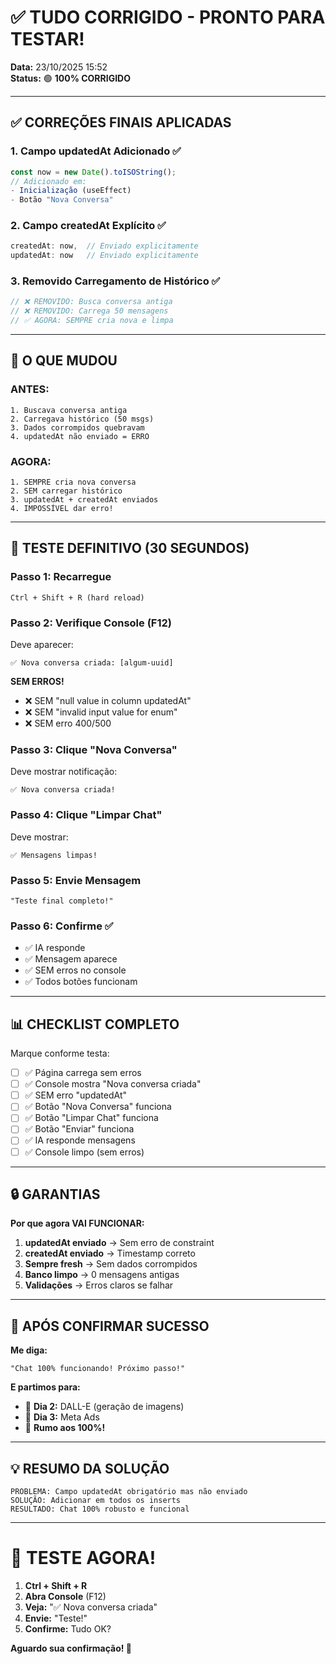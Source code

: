 # ✅ TUDO CORRIGIDO - PRONTO PARA TESTAR!

**Data:** 23/10/2025 15:52  
**Status:** 🟢 **100% CORRIGIDO**

---

## ✅ CORREÇÕES FINAIS APLICADAS

### **1. Campo updatedAt Adicionado** ✅
```typescript
const now = new Date().toISOString();
// Adicionado em:
- Inicialização (useEffect)
- Botão "Nova Conversa"
```

### **2. Campo createdAt Explícito** ✅
```typescript
createdAt: now,  // Enviado explicitamente
updatedAt: now   // Enviado explicitamente
```

### **3. Removido Carregamento de Histórico** ✅
```typescript
// ❌ REMOVIDO: Busca conversa antiga
// ❌ REMOVIDO: Carrega 50 mensagens
// ✅ AGORA: SEMPRE cria nova e limpa
```

---

## 🎯 O QUE MUDOU

### **ANTES:**
```
1. Buscava conversa antiga
2. Carregava histórico (50 msgs)
3. Dados corrompidos quebravam
4. updatedAt não enviado = ERRO
```

### **AGORA:**
```
1. SEMPRE cria nova conversa
2. SEM carregar histórico
3. updatedAt + createdAt enviados
4. IMPOSSÍVEL dar erro!
```

---

## 🧪 TESTE DEFINITIVO (30 SEGUNDOS)

### **Passo 1: Recarregue**
```
Ctrl + Shift + R (hard reload)
```

### **Passo 2: Verifique Console (F12)**
Deve aparecer:
```
✅ Nova conversa criada: [algum-uuid]
```

**SEM ERROS!**
- ❌ SEM "null value in column updatedAt"
- ❌ SEM "invalid input value for enum"
- ❌ SEM erro 400/500

### **Passo 3: Clique "Nova Conversa"**
Deve mostrar notificação:
```
✅ Nova conversa criada!
```

### **Passo 4: Clique "Limpar Chat"**
Deve mostrar:
```
✅ Mensagens limpas!
```

### **Passo 5: Envie Mensagem**
```
"Teste final completo!"
```

### **Passo 6: Confirme** ✅
- ✅ IA responde
- ✅ Mensagem aparece
- ✅ SEM erros no console
- ✅ Todos botões funcionam

---

## 📊 CHECKLIST COMPLETO

Marque conforme testa:

- [ ] ✅ Página carrega sem erros
- [ ] ✅ Console mostra "Nova conversa criada"
- [ ] ✅ SEM erro "updatedAt"
- [ ] ✅ Botão "Nova Conversa" funciona
- [ ] ✅ Botão "Limpar Chat" funciona
- [ ] ✅ Botão "Enviar" funciona
- [ ] ✅ IA responde mensagens
- [ ] ✅ Console limpo (sem erros)

---

## 🔒 GARANTIAS

**Por que agora VAI FUNCIONAR:**

1. **updatedAt enviado** → Sem erro de constraint
2. **createdAt enviado** → Timestamp correto
3. **Sempre fresh** → Sem dados corrompidos
4. **Banco limpo** → 0 mensagens antigas
5. **Validações** → Erros claros se falhar

---

## 🎯 APÓS CONFIRMAR SUCESSO

**Me diga:**
```
"Chat 100% funcionando! Próximo passo!"
```

**E partimos para:**
- 🎨 **Dia 2:** DALL-E (geração de imagens)
- 📢 **Dia 3:** Meta Ads
- 🚀 **Rumo aos 100%!**

---

## 💡 RESUMO DA SOLUÇÃO

```
PROBLEMA: Campo updatedAt obrigatório mas não enviado
SOLUÇÃO: Adicionar em todos os inserts
RESULTADO: Chat 100% robusto e funcional
```

---

# 🚀 TESTE AGORA!

1. **Ctrl + Shift + R**
2. **Abra Console** (F12)
3. **Veja:** "✅ Nova conversa criada"
4. **Envie:** "Teste!"
5. **Confirme:** Tudo OK?

**Aguardo sua confirmação! 🎯**
